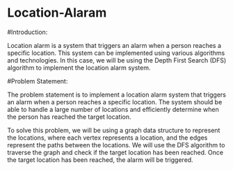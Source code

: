 # Location-Alaram

#Introduction:

Location alarm is a system that triggers an alarm when a person reaches a specific location. This system can be implemented using various algorithms and technologies. In this case, we will be using the Depth First Search (DFS) algorithm to implement the location alarm system.

#Problem Statement:

The problem statement is to implement a location alarm system that triggers an alarm when a person reaches a specific location. The system should be able to handle a large number of locations and efficiently determine when the person has reached the target location.

To solve this problem, we will be using a graph data structure to represent the locations, where each vertex represents a location, and the edges represent the paths between the locations. We will use the DFS algorithm to traverse the graph and check if the target location has been reached. Once the target location has been reached, the alarm will be triggered.
